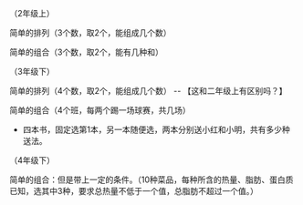 （2年级上）

简单的排列（3个数，取2个，能组成几个数）

简单的组合（3个数，取2个，能有几种和）

（3年级下）

简单的排列（4个数，取2个，能组成几个数） -- 【这和二年级上有区别吗？】

简单的组合（4个班，每两个踢一场球赛，共几场）

- 四本书，固定选第1本，另一本随便选，两本分别送小红和小明，共有多少种送法。

（4年级下）

简单的组合：但是带上一定的条件。（10种菜品，每种所含的热量、脂肪、蛋白质已知，选其中3种，要求总热量不低于一个值，总脂肪不超过一个值。）
